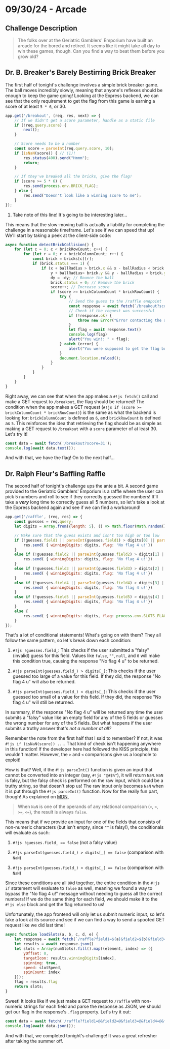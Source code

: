 # 09/30/24 - Arcade

## Challenge Description
> The folks over at the Geriatric Gamblers' Emporium have built an arcade for the bored 
> and retired. It seems like it might take all day to win these games, though. Can you 
> find a way to beat them before you grow old?

## Dr. B. Breaker's Barely Bestirring Brick Breaker
The first half of tonight's challenge involves a simple brick breaker game. The ball
moves incredibly slowly, meaning that anyone's reflexes should be enough to keep the game 
going! Looking at the Express backend, we can see that the only requirement to get the 
flag from this game is earning a score of at least `5 * 6`, or 30.

```js hl_lines="14 15 16"
app.get('/breakout', (req, res, next) => {
    // If we didn't get a score parameter, handle as a static file
    if (!req.query.score) {
        next();
    }

    // Score needs to be a number
    const score = parseInt(req.query.score, 10);
    if (isNaN(score)) { // (1)!
        res.status(400).send("Hmmm");
        return;
    }

    // If they've breaked all the bricks, give the flag!
    if (score >= 5 * 6) {
        res.send(process.env.BRICK_FLAG);
    } else {
        res.send("Doesn't look like a winning score to me");
    }
});
```

1.  Take note of this line! It's going to be interesting later...

This means that the slow-moving ball is actually a liability for completing the challenge
in a reasonable timeframe. Let's see if we can speed that up! We'll start by taking a peek 
at the client-side code:

```js hl_lines="14 19 20 21"
async function detectBrickCollision() {
    for (let c = 0; c < brickRowCount; c++) {
        for (let r = 0; r < brickColumnCount; r++) {
            const brick = bricks[c][r];
            if (brick.status === 1) {
                if (x + ballRadius > brick.x && x - ballRadius < brick.x + brickWidth &&
                    y + ballRadius> brick.y && y - ballRadius < brick.y + brickHeight) {
                    dy = -dy; // Bounce the ball
                    brick.status = 0; // Remove the brick
                    score++; // Increase score
                    if (score >= brickColumnCount * brickRowCount) {
                        try {
                            // Send the guess to the /raffle endpoint
                            const response = await fetch(`/breakout?score=${score}`);
                            // Check if the request was successful
                            if (!response.ok) {
                                throw new Error("Error contacting the server. Please try again.");
                            }
                            let flag = await response.text()
                            console.log(flag)
                            alert("You win!: " + flag);
                        } catch (error) {
                            alert("You were supposed to get the flag but we broke something. sorry, tell a coach lol.");
                        }
                        document.location.reload();
                    }
                }
            }
        }
    }
}
```

Right away, we can see that when the app makes a `#!js fetch()` call and make a GET 
request to `/breakout`, the flag should be returned! The condition when the app makes a 
GET request (`#!js if (score >= brickColumnCount * brickRowCount)`) is the same as what 
the backend is looking for: `brickColumnCount` is defined as `6`, and `brickRowCount` is 
defined as `5`. This reinforces the idea that retrieving the flag should be as simple as 
making a GET request to `/breakout` with a `score` parameter of at least 30. Let's try it!

```js
const data = await fetch('/breakout?score=31');
console.log(await data.text());
```

And with that, we have the flag! On to the next half...

## Dr. Ralph Fleur's Baffling Raffle
The second half of tonight's challenge ups the ante a bit. A second game provided to the
Geriatric Gamblers' Emporium is a raffle where the user can pick 5 numbers and roll to see
if they correctly guessed the numbers! It'll take a ***very*** long time to correctly
guess all 5 numbers, so let's take a look at the Express backend again and see if we can
find a workaround!

```js
app.get('/raffle', (req, res) => {
    const guesses = req.query;
    let digits = Array.from({length: 5}, () => Math.floor(Math.random() * 10));

    // Make sure that the guess exists and isn't too high or too low
    if (!guesses.field1 || parseInt(guesses.field1) > digits[0] || parseInt(guesses.field1) < digits[0]) {
        res.send( { winningDigits: digits, flag: 'No flag 4 u!'})
    }
    else if (!guesses.field2 || parseInt(guesses.field2) > digits[1] || parseInt(guesses.field2) < digits[1]) {
        res.send( { winningDigits: digits, flag: 'No flag 4 u!'})
    }
    else if (!guesses.field3 || parseInt(guesses.field3) > digits[2] || parseInt(guesses.field3) < digits[2]) {
        res.send( { winningDigits: digits, flag: 'No flag 4 u!'})
    }
    else if (!guesses.field4 || parseInt(guesses.field4) > digits[3] || parseInt(guesses.field4) < digits[3]) {
        res.send( { winningDigits: digits, flag: 'No flag 4 u!'})
    }
    else if (!guesses.field5 || parseInt(guesses.field5) > digits[4] || parseInt(guesses.field5) < digits[4]) {
        res.send( { winningDigits: digits, flag: 'No flag 4 u!'})
    }
    else {
        res.send( { winningDigits: digits, flag: process.env.SLOTS_FLAG})
    }
});
```

That's a lot of conditional statements! What's going on with them? They all follow the 
same pattern, so let's break down each condition:

1. `#!js !guesses.field_`: This checks if the user submitted a "falsy" (invalid) guess for
    this field. Values like `false`, `""`, `null`, and `0` will make this condition true, 
    causing the response "No flag 4 u" to be returned.

2. `#!js parseInt(guesses.field_) > digits[_]`: This checks if the user guessed too large
    of a value for this field. If they did, the response "No flag 4 u" will also be 
    returned.

3. `#!js parseInt(guesses.field_) < digits[_]`: This checks if the user guessed too small
    of a value for this field. If they did, the response "No flag 4 u" will still be 
    returned.
    
In summary, if the  response "No flag 4 u" will be returned any time the user submits a
"falsy" value like an empty field for any of the 5 fields or guesses the wrong number for
any of the 5 fields. But what happens if the user submits a truthy answer that's *not a 
number at all?* 

Remember the note from the first half that I said to remember? If not, it was 
`#!js if (isNaN(score)) ...`. That kind of check isn't happening anywhere in this 
function! If the developer here had followed the KISS principle, this wouldn't matter. 
However, the `>` and `<` comparisons give us a loophole to exploit! 

How is that? Well, if the `#!js parseInt()` function is given an input that cannot be 
converted into an integer (say, `#!js "@#$%"`), it will return `NaN`. `NaN` is falsy, but
the falsy check is performed on the raw input, which could be a truthy string, so that 
doesn't stop us! The raw input only becomes `NaN` when it is put through the 
`#!js parseInt()` function. Now for the really fun part, though! As explained on 
[MDN](https://developer.mozilla.org/en-US/docs/Web/JavaScript/Reference/Global_Objects/NaN),

> When `NaN` is one of the operands of any relational comparison (`>`, `<`, `>=`, `<=`), the result is always `false`.

This means that if we provide an input for one of the fields that consists of non-numeric
characters (but isn't empty, since `""` is falsy!), the conditionals will evaluate as such:

1. `#!js !guesses.field_ == false` (not a falsy value)

2. `#!js parseInt(guesses.field_) > digits[_] == false` (comparison with `NaN`)

3. `#!js parseInt(guesses.field_) < digits[_] == false` (comparison with `NaN`)

Since these conditions are all `OR`d together, the entire condition in the `#!js if`
statement will evaluate to `false` as well, meaning we found a way to bypass the "No flag 
4 u!" message without needing to guess all the correct numbers! If we do the same thing 
for each field, we should make it to the `#!js else` block and get the flag returned to 
us!

Unfortunately, the app frontend will only let us submit numeric input, so let's take a 
look at its source and see if we can find a way to send a spoofed GET request like we did
last time!

```js hl_lines="2 3 11"
async function loadSlots(a, b, c, d, e) {
    let response = await fetch(`/raffle?field1=${a}&field2=${b}&field3=${c}&field4=${d}&field5=${e}`);
    let results = await response.json()
    let slots = Array(numSlots).fill().map((element, index) => ({
        yOffset: 0,
        targetIcon: results.winningDigits[index],
        spinning: true,
        speed: slotSpeed,
        spinCount: index
    }));
    flag = results.flag
    return slots;
}
```

Sweet! It looks like if we just make a GET request to `/raffle` with non-numeric strings
for each field and parse the response as JSON, we should get our flag in the response's 
`.flag` property. Let's try it out: 

```js
const data = await fetch('/raffle?field1=@&field2=@&field3=@&field4=@&field5=@');
console.log(await data.json());
```

And with that, we completed tonight's challenge! It was a great refresher after taking the
summer off.